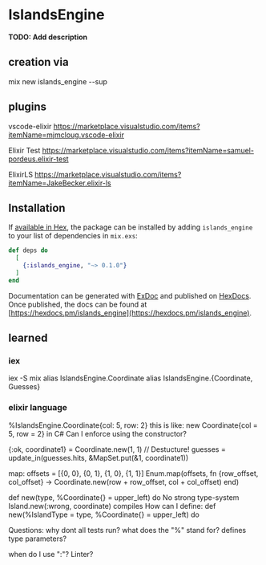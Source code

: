 # IslandsEngine

**TODO: Add description**

## creation via 
mix new islands_engine --sup

## plugins
vscode-elixir
https://marketplace.visualstudio.com/items?itemName=mjmcloug.vscode-elixir

Elixir Test 
https://marketplace.visualstudio.com/items?itemName=samuel-pordeus.elixir-test

ElixirLS
https://marketplace.visualstudio.com/items?itemName=JakeBecker.elixir-ls

## Installation

If [available in Hex](https://hex.pm/docs/publish), the package can be installed
by adding `islands_engine` to your list of dependencies in `mix.exs`:

```elixir
def deps do
  [
    {:islands_engine, "~> 0.1.0"}
  ]
end
```

Documentation can be generated with [ExDoc](https://github.com/elixir-lang/ex_doc)
and published on [HexDocs](https://hexdocs.pm). Once published, the docs can
be found at [https://hexdocs.pm/islands_engine](https://hexdocs.pm/islands_engine).

## learned
### iex
iex -S mix
alias IslandsEngine.Coordinate
alias IslandsEngine.{Coordinate, Guesses}

### elixir language
%IslandsEngine.Coordinate{col: 5, row: 2}
this is like: new Coordinate{col = 5, row = 2} in C#
Can I enforce using the constructor?

{:ok, coordinate1} = Coordinate.new(1, 1) // Destucture!
guesses = update_in(guesses.hits, &MapSet.put(&1, coordinate1))

map:
offsets = [{0, 0}, {0, 1}, {1, 0}, {1, 1}]
Enum.map(offsets, fn {row_offset, col_offset} ->
  Coordinate.new(row + row_offset, col + col_offset)
end)

def new(type, %Coordinate{} = upper_left) do
No strong type-system
Island.new(:wrong, coordinate)
compiles
How can I define: 
def new(%IslandType = type, %Coordinate{} = upper_left) do

Questions:
why dont all tests run?
what does the "%" stand for?
  defines type parameters?

when do I use ":"?
Linter?
